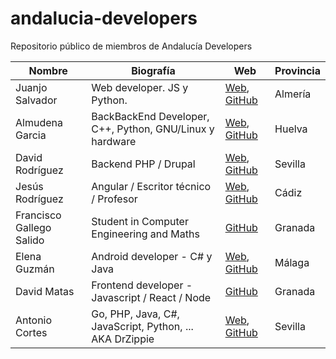 # andalucia-developers
Repositorio público de miembros de Andalucía Developers

| Nombre | Biografía | Web      | Provincia |
|--------|-----------|----------|-----------|
| Juanjo Salvador | Web developer. JS y Python. | [Web](http://juanjosalvador.me), [GitHub](https://github.com/JuanjoSalvador) | Almería |
| Almudena Garcia | BackBackEnd Developer, C++, Python, GNU/Linux y hardware | [Web](http://hatsuit.wordpress.com), [GitHub](https://github.com/almuhs) | Huelva |
| David Rodríguez | Backend PHP / Drupal | [Web](https://davidjguru.github.io/), [GitHub](https://github.com/davidjguru)| Sevilla |
| Jesús Rodríguez | Angular / Escritor técnico / Profesor | [Web](http://angular-tips.com/), [GitHub](https://github.com/Foxandxss)| Cádiz |
| Francisco Gallego Salido | Student in Computer Engineering and Maths | [GitHub](https://github.com/fgallegosalido) | Granada |
| Elena Guzmán | Android developer - C# y Java| [Web](https://about.me/beelzenef), [GitHub](https://github.com/Beelzenef)| Málaga |
| David Matas | Frontend developer - Javascript / React / Node | [GitHub](https://github.com/davidmatas) | Granada |
| Antonio Cortes | Go, PHP, Java, C#, JavaScript, Python, ... AKA DrZippie  | [Web](https://antoniocortes.com/), [GitHub](https://github.com/drzippie)| Sevilla |